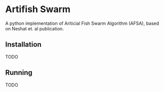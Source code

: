 # Artifish Swarm
A python implementation of Ariticial Fish Swarm Algorithm (AFSA), based on Neshat et. al publication.


## Installation
TODO

## Running
TODO

